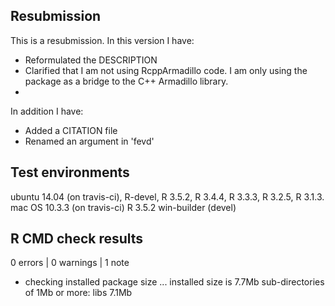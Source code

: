 ## Resubmission
This is a resubmission. In this version I have:

* Reformulated the DESCRIPTION
* Clarified that I am not using RcppArmadillo code. I am only using the package as a bridge to the C++ Armadillo library.
* 

In addition I have:

* Added a CITATION file
* Renamed an argument in 'fevd'

## Test environments
ubuntu 14.04 (on travis-ci), R-devel, R 3.5.2, R 3.4.4, R 3.3.3, R 3.2.5, R 3.1.3.
mac OS 10.3.3 (on travis-ci) R 3.5.2
win-builder (devel)

## R CMD check results

0 errors | 0 warnings | 1 note

* checking installed package size ... installed size is  7.7Mb sub-directories of 1Mb or more: libs 7.1Mb
